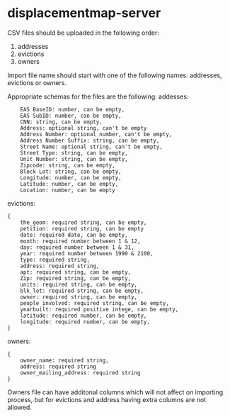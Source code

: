 displacementmap-server
======================
CSV files should be uploaded in the following order:
1) addresses
2) evictions
3) owners

Import file name should start with one of the following names: addresses, evictions or owners.

Appropriate schemas for the files are the following:
addesses:
```
    EAS BaseID: number, can be empty,
    EAS SubID: number, can be empty,
    CNN: string, can be empty,
    Address: optional string, can't be empty
    Address Number: optional number, can't be empty,
    Address Number Suffix: string, can be empty,
    Street Name: optional string, can't be empty,
    Street Type: string, can be empty,
    Unit Number: string, can be empty,
    Zipcode: string, can be empty,
    Block Lot: string, can be empty,
    Longitude: number, can be empty,
    Latitude: number, can be empty,
    Location: number, can be empty
```

evictions:
```
{
    the_geom: required string, can be empty,
    petition: required string, can be empty
    date: required date, can be empty,
    month: required number between 1 & 12,
    day: required number between 1 & 31,
    year: required number between 1990 & 2100,
    type: required string,
    address: required string,
    apt: required string, can be empty,
    Zip: required string, can be empty,
    units: required string, can be empty,
    blk_lot: required string, can be empty,
    owner: required string, can be empty,
    people involved: required string, can be empty,
    yearbuilt: required positive intege, can be empty,
    latitude: required number, can be empty,
    longitude: required number, can be empty,
}
```

owners:
```
{
    owner_name: required string,
    address: required string
    owner_mailing_address: required string
}
```

Owners file can have additonal columns which will not affect on importing process, but for evictions and address having extra columns are not allowed.